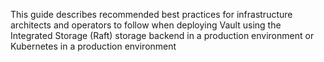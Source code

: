 This guide describes recommended best practices for infrastructure architects and operators to follow when deploying Vault using the Integrated Storage (Raft) storage backend in a production environment or Kubernetes in a production environment